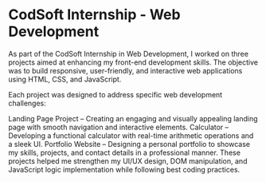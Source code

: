 # CodSoft Internship - Web Development
As part of the CodSoft Internship in Web Development, I worked on three projects aimed at enhancing my front-end development skills. The objective was to build responsive, user-friendly, and interactive web applications using HTML, CSS, and JavaScript.

Each project was designed to address specific web development challenges:

Landing Page Project – Creating an engaging and visually appealing landing page with smooth navigation and interactive elements.
Calculator – Developing a functional calculator with real-time arithmetic operations and a sleek UI.
Portfolio Website – Designing a personal portfolio to showcase my skills, projects, and contact details in a professional manner.
These projects helped me strengthen my UI/UX design, DOM manipulation, and JavaScript logic implementation while following best coding practices.
